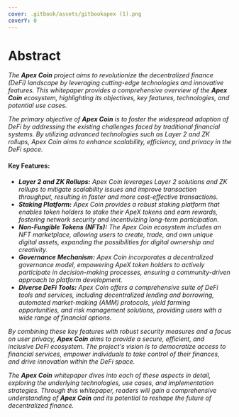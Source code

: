 ```yaml
---
cover: .gitbook/assets/gitbookapex (1).png
coverY: 0
---
```


# Abstract

_The **Apex Coin** project aims to revolutionize the decentralized finance (DeFi) landscape by leveraging cutting-edge technologies and innovative features. This whitepaper provides a comprehensive overview of the **Apex Coin** ecosystem, highlighting its objectives, key features, technologies, and potential use cases._

_The primary objective of **Apex Coin** is to foster the widespread adoption of DeFi by addressing the existing challenges faced by traditional financial systems. By utilizing advanced technologies such as Layer 2 and ZK rollups, Apex Coin aims to enhance scalability, efficiency, and privacy in the DeFi space._

#### Key Features:

* _**Layer 2 and ZK Rollups:** Apex Coin leverages Layer 2 solutions and ZK rollups to mitigate scalability issues and improve transaction throughput, resulting in faster and more cost-effective transactions._
* _**Staking Platform:** Apex Coin provides a robust staking platform that enables token holders to stake their ApeX tokens and earn rewards, fostering network security and incentivizing long-term participation._
* _**Non-Fungible Tokens (NFTs):** The Apex Coin ecosystem includes an NFT marketplace, allowing users to create, trade, and own unique digital assets, expanding the possibilities for digital ownership and creativity._
* _**Governance Mechanism:** Apex Coin incorporates a decentralized governance model, empowering ApeX token holders to actively participate in decision-making processes, ensuring a community-driven approach to platform development._
* _**Diverse DeFi Tools:** Apex Coin offers a comprehensive suite of DeFi tools and services, including decentralized lending and borrowing, automated market-making (AMM) protocols, yield farming opportunities, and risk management solutions, providing users with a wide range of financial options._

_By combining these key features with robust security measures and a focus on user privacy, **Apex Coin** aims to provide a secure, efficient, and inclusive DeFi ecosystem. The project's vision is to democratize access to financial services, empower individuals to take control of their finances, and drive innovation within the DeFi space._

_The **Apex Coin** whitepaper dives into each of these aspects in detail, exploring the underlying technologies, use cases, and implementation strategies. Through this whitepaper, readers will gain a comprehensive understanding of **Apex Coin** and its potential to reshape the future of decentralized finance._
